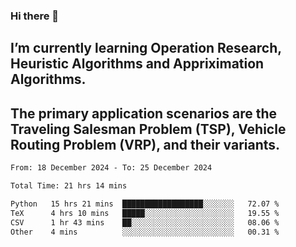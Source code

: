 ### Hi there 👋
## I’m currently learning Operation Research, Heuristic Algorithms and Appriximation Algorithms.
## The primary application scenarios are the Traveling Salesman Problem (TSP), Vehicle Routing Problem (VRP), and their variants.
<!--START_SECTION:waka-->

```txt
From: 18 December 2024 - To: 25 December 2024

Total Time: 21 hrs 14 mins

Python   15 hrs 21 mins  ██████████████████░░░░░░░   72.07 %
TeX      4 hrs 10 mins   █████░░░░░░░░░░░░░░░░░░░░   19.55 %
CSV      1 hr 43 mins    ██░░░░░░░░░░░░░░░░░░░░░░░   08.06 %
Other    4 mins          ░░░░░░░░░░░░░░░░░░░░░░░░░   00.31 %
```

<!--END_SECTION:waka-->
<!--
**Bookervsky/Bookervsky** is a ✨ _special_ ✨ repository because its `README.md` (this file) appears on your GitHub profile.

Here are some ideas to get you started:

- 🔭 I’m currently working on ...
- 🌱 I’m currently learning ...
- 👯 I’m looking to collaborate on ...
- 🤔 I’m looking for help with ...
- 💬 Ask me about ...
- 📫 How to reach me: ...
- 😄 Pronouns: ...
- ⚡ Fun fact: ...
-->
